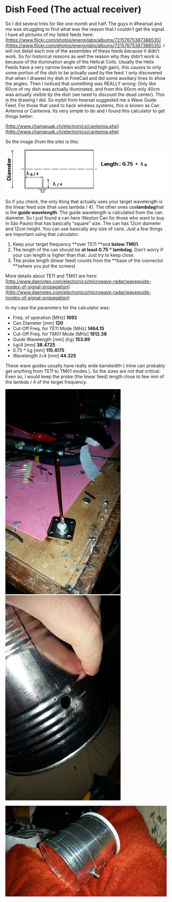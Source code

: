 # Dish Feed \(The actual receiver\)

So I did several tries for like one month and half. The guys in \#hearsat and me was struggling to find what was the reason that I couldn’t get the signal. I have all pictures of my failed feeds here: [https://www.flickr.com/photos/energylabs/albums/72157675387388535](https://www.flickr.com/photos/energylabs/albums/72157675387388535). I will not detail each one of the assembles of these feeds because it didn’t work. So for historical reasons as well the reason why they didn’t work is because of the illumination angle of the Helical Coils. Usually the Helix Feeds have a very narrow beam width \(and high gain\), this causes to only some portion of the dish to be actually used by the feed. I only discovered that when I drawed my dish in FreeCad and did some auxiliary lines to show the angles. Then I noticed that something was REALLY wrong: Only like 60cm of my dish was actually illuminated, and from this 60cm only 40cm was actually visible by the dish \(we need to discount the dead center\). This is the drawing I did. So mybit from hearsat suggested me a Wave Guide Feed. For those that used to hack wireless systems, this is known as Can Antenna or Cantenna. Its very simple to do and I found this calculator to get things better:

[http://www.changpuak.ch/electronics/cantenna.php](http://www.changpuak.ch/electronics/cantenna.php)

So the image \(from the site\) is this:

![](/assets/tincan.gif)

So if you check, the only thing that actually uses your target wavelength is the linear feed size \(that uses lambda / 4\). The other ones use**lambdag**that is the **guide wavelength**. The guide wavelength is calculated from the can diameter. So I just found a can here \(Neston Can for those who want to buy in São Paulo\) that has basically “square” size. The can has 12cm diameter and 12cm height. You can use basically any size of cans. Just a few things are important using that calculator:

1. Keep your target frequency  **over TE11 **and **below TM01**.
2. The length of the can should be **at least 0.75 \* lambdag**.  Don’t worry if your can length is higher than that. Just try to keep close.
3. The probe length \(linear feed\) counts from the **base of the connector **\(where you put the screws\)

More details about TE11 and TM01 are here: [http://www.daenotes.com/electronics/microwave-radar/waveguide-modes-of-signal-propagation](http://www.daenotes.com/electronics/microwave-radar/waveguide-modes-of-signal-propagation)

In my case the parameters for the calculator was:

* Freq. of operation \[MHz\] **1692**
* Can Diameter \[mm\] **120**
* Cut-Off Freq. for TE11 Mode \[MHz\] **1464.15**
* Cut-Off Freq. for TM01 Mode \[MHz\] **1912.38**
* Guide Wavelength \[mm\] \(λg\) **153.89**
* λg/4 \[mm\] **38.4725**
* 0.75 \* λg \[mm\] **115.4175**
* Wavelength λ/4 \[mm\] **44.325**

These wave guides usually have really wide bandwidth \( mine can probably get anything from TE11 to TM01 modes \). So the sizes are not that critical. Even so, I would keep the probe \(the linear feed\) length close to few mm of the lambda / 4 of the target frequency.

![](/assets/30117318050_f2778a312d_z.jpg)![](/assets/30117318230_2e3c0eeabc_z.jpg)

![](/assets/29783770084_fc10490cd7_z.jpg)

